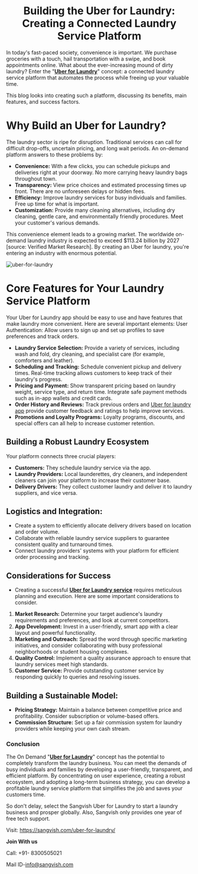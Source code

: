 <h1 align="center">Building the Uber for Laundry: Creating a Connected Laundry Service Platform</h1>

In today's fast-paced society, convenience is important. We purchase groceries with a touch, hail transportation with a swipe, and book appointments online. What about the ever-increasing mound of dirty laundry? Enter the "**[Uber for Laundry](https://sangvish.com/uber-for-laundry/)**" concept: a connected laundry service platform that automates the process while freeing up your valuable time. 

This blog looks into creating such a platform, discussing its benefits, main features, and success factors.
# Why Build an Uber for Laundry?
The laundry sector is ripe for disruption. Traditional services can call for difficult drop-offs, uncertain pricing, and long wait periods. An on-demand platform answers to these problems by:
* **Convenience:** With a few clicks, you can schedule pickups and deliveries right at your doorway. No more carrying heavy laundry bags throughout town.
* **Transparency:** View price choices and estimated processing times up front. There are no unforeseen delays or hidden fees.
* **Efficiency:** Improve laundry services for busy individuals and families. Free up time for what is important.
* **Customization:** Provide many cleaning alternatives, including dry cleaning, gentle care, and environmentally friendly procedures. Meet your customer's various demands.

This convenience element leads to a growing market. The worldwide on-demand laundry industry is expected to exceed $113.24 billion by 2027 [source: Verified Market Research]. By creating an Uber for laundry, you're entering an industry with enormous potential.

![uber-for-laundry](https://github.com/sangvishtechnologies/uber-for-laundry/assets/161323540/e618622e-662a-4815-ada2-591198708725)

# Core Features for Your Laundry Service Platform
Your Uber for Laundry app should be easy to use and have features that make laundry more convenient. Here are several important elements:
User Authentication: Allow users to sign up and set up profiles to save preferences and track orders.

* **Laundry Service Selection:** Provide a variety of services, including wash and fold, dry cleaning, and specialist care (for example, comforters and leather).
* **Scheduling and Tracking:** Schedule convenient pickup and delivery times. Real-time tracking allows customers to keep track of their laundry's progress.
* **Pricing and Payment:** Show transparent pricing based on laundry weight, service type, and return time. Integrate safe payment methods such as in-app wallets and credit cards.
* **Order History and Reviews:** Track previous orders and [Uber for laundry app](https://sangvish.com/uber-for-laundry/) provide customer feedback and ratings to help improve services.
* **Promotions and Loyalty Programs:** Loyalty programs, discounts, and special offers can all help to increase customer retention.

## Building a Robust Laundry Ecosystem
Your platform connects three crucial players:
* **Customers:** They schedule laundry service via the app.
* **Laundry Providers:** Local launderettes, dry cleaners, and independent cleaners can join your platform to increase their customer base.
* **Delivery Drivers:** They collect customer laundry and deliver it to laundry suppliers, and vice versa.
## Logistics and Integration:
* Create a system to efficiently allocate delivery drivers based on location and order volume.
* Collaborate with reliable laundry service suppliers to guarantee consistent quality and turnaround times.
* Connect laundry providers' systems with your platform for efficient order processing and tracking.
## Considerations for Success
* Creating a successful **[Uber for Laundry service](https://sangvish.com/uber-for-laundry/)** requires meticulous planning and execution.  Here are some important considerations to consider.
1. **Market Research:** Determine your target audience's laundry requirements and preferences, and look at current competitors.
2. **App Development:** Invest in a user-friendly, smart app with a clear layout and powerful functionality.
3. **Marketing and Outreach:** Spread the word through specific marketing initiatives, and consider collaborating with busy professional neighborhoods or student housing complexes.
4. **Quality Control:** Implement a quality assurance approach to ensure that laundry services meet high standards.
5. **Customer Service:** Provide outstanding customer service by responding quickly to queries and resolving issues.
## Building a Sustainable Model:
* **Pricing Strategy:** Maintain a balance between competitive price and profitability. Consider subscription or volume-based offers.
* **Commission Structure:** Set up a fair commission system for laundry providers while keeping your own cash stream.
### Conclusion
The On Demand "****[Uber for Laundry](https://sangvish.com/uber-for-laundry/)****" concept has the potential to completely transform the laundry business. You can meet the demands of busy individuals and families by developing a user-friendly, transparent, and efficient platform. By concentrating on user experience, creating a robust ecosystem, and adopting a long-term business strategy, you can develop a profitable laundry service platform that simplifies the job and saves your customers time.

So don't delay, select the Sangvish Uber for Laundry to start a laundry business and prosper globally. Also, Sangvish only provides one year of free tech support.

Visit: https://sangvish.com/uber-for-laundry/

**Join With us**

Call: +91- 8300505021

Mail ID-[info@sangvish.com](mailto:info@sangvish.com)
